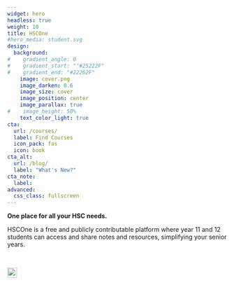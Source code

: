 ```yaml
---
widget: hero
headless: true
weight: 10
title: HSCOne
#hero_media: student.svg
design:
  background:
#    gradient_angle: 0
#    gradient_start: ""#25222F"
#    gradient_end: "#22262F"
    image: cover.png
    image_darken: 0.6
    image_size: cover
    image_position: center
    image_parallax: true
#    image_height: 50%
    text_color_light: true
cta:
  url: /courses/
  label: Find Courses
  icon_pack: fas
  icon: book
cta_alt:
  url: /blog/
  label: "What's New?"
cta_note:
  label:
advanced:
  css_class: fullscreen
---
```


**One place for all your HSC needs.**

HSCOne is a free and publicly contributable platform where year 11 and 12 students can access and share notes and resources, simplifying your senior years.

<br />

<a href="/patreon/" alt="Become a patron"><img style="height: 1.6em" src="/statically-proxy/gh/psharma04/image-repo/main/uploads/patreon.min.svg" loading="eager"><a>
